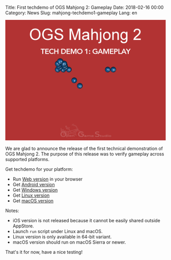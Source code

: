 Title: First techdemo of OGS Mahjong 2: Gameplay
Date: 2018-02-16 00:00
Category: News
Slug: mahjong-techdemo1-gameplay
Lang: en

![Screenshot][screenshot]

We are glad to announce the release of the first technical demonstration of OGS Mahjong 2. The purpose of this release was to verify gameplay across supported platforms.

Get techdemo for your platform:

* Run [Web version][tech-demo-1-web] in your browser
* Get [Android version][tech-demo-1-android]
* Get [Windows version][tech-demo-1-windows]
* Get [Linux version][tech-demo-1-linux]
* Get [macOS version][tech-demo-1-macos]

Notes:

* iOS version is not released because it cannot be easily shared outside AppStore.
* Launch `run` script under Linux and macOS.
* Linux version is only available in 64-bit variant.
* macOS version should run on macOS Sierra or newer.

That's it for now, have a nice testing!


[screenshot]: images/2018-02-16-mahjong-techdemo1-gameplay.png

[tech-demo-1-web]: https://ogstudio.github.io/game-mahjong/versions/013/mjin-player.html
[tech-demo-1-android]: https://drive.google.com/open?id=1KW8IEN8Dpz8ODeg8BctVSJyzj9-AL9hR
[tech-demo-1-windows]: https://drive.google.com/open?id=1oj0-OXSmEatttzn86u2vgP9SRAIC0ozB
[tech-demo-1-linux]: https://drive.google.com/open?id=1EX7kLIThLiMz9_W7VmBPySms3mlrF-i6
[tech-demo-1-macos]: https://drive.google.com/open?id=1KWnvbHzan8MpMcZPG2QC-7KWoEYbqrM2

